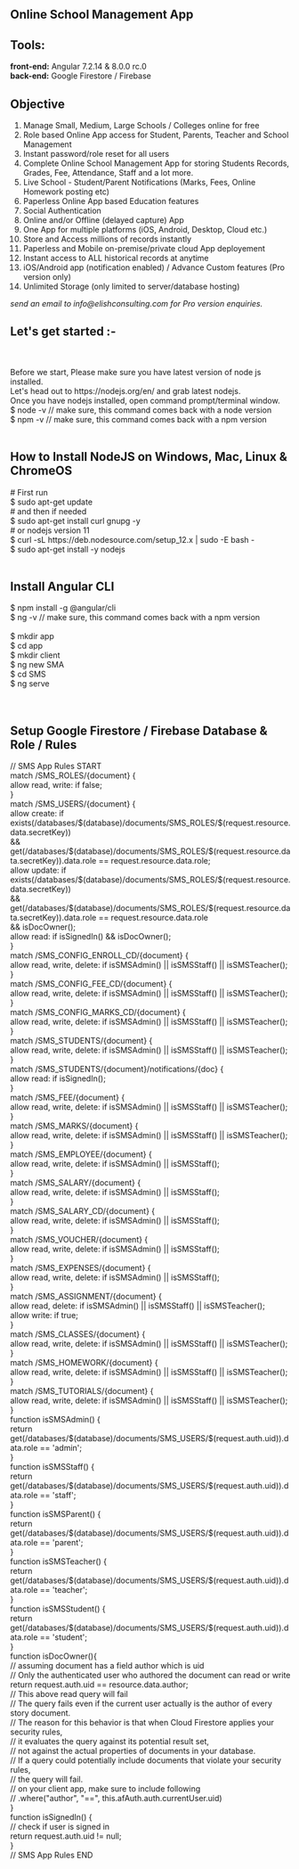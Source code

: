 <h2>Online School Management App</h2>

<h2>Tools: </h2>
<b>front-end:</b> Angular 7.2.14 & 8.0.0 rc.0<br/>
<b>back-end:</b> Google Firestore / Firebase<br/>
<h2>Objective</h2>
<ol>
<li>Manage Small, Medium, Large Schools / Colleges online for free</li>
<li>Role based Online App access for Student, Parents, Teacher and School Management</li>
<li>Instant password/role reset for all users</li>
<li>Complete Online School Management App for storing Students Records, Grades, Fee, Attendance, Staff and a lot more.</li>
<li>Live School - Student/Parent Notifications (Marks, Fees, Online Homework posting etc) </li>
<li>Paperless Online App based Education features</li>
<li>Social Authentication</li>
<li>Online and/or Offline (delayed capture) App</li>
<li>One App for multiple platforms (iOS, Android, Desktop, Cloud etc.)</li>
<li>Store and Access millions of records instantly</li>
<li>Paperless and Mobile on-premise/private cloud App deployement</li>
<li>Instant access to ALL historical records at anytime</li>
<li>iOS/Android app (notification enabled) / Advance Custom features (Pro version only)</li>
<li>Unlimited Storage (only limited to server/database hosting)</li>
</ol>
<i>send an email to info@elishconsulting.com for Pro version enquiries.</i>

<h2>Let's get started :-</h2>
<br/><br/>
Before we start, Please make sure you have latest version of node js installed.<br/>
Let's head out to https://nodejs.org/en/ and grab latest nodejs.<br/>
Once you have nodejs installed, open command prompt/terminal window.<br/>
$ node -v // make sure, this command comes back with a node version<br/>
$ npm -v // make sure, this command comes back with a npm version<br/><br/>

<h2>How to Install NodeJS on Windows, Mac, Linux & ChromeOS</h2>
# First run<br/>
$ sudo apt-get update<br/>
# and then if needed<br/>
$ sudo apt-get install curl gnupg -y<br/>
# or nodejs version 11<br/>
$ curl -sL https://deb.nodesource.com/setup_12.x | sudo -E bash -<br/>
$ sudo apt-get install -y nodejs<br/><br/>
<h2>Install Angular CLI</h2>
$ npm install -g @angular/cli<br/>
$ ng -v // make sure, this command comes back with a npm version<br/><br/>
$ mkdir app<br/>
$ cd app<br/>
$ mkdir client<br/
$ cd client<br/>
$ ng new SMA<br/>
$ cd SMS<br/>
$ ng serve<br/>
<br/><br/>

<h2> Setup Google Firestore / Firebase Database & Role / Rules</h2>
// SMS App Rules START<br/>
  match /SMS_ROLES/{document} {<br/>
   allow read, write: if false;<br/>
   }<br/>
   match /SMS_USERS/{document} {<br/>
	 allow create: if exists(/databases/$(database)/documents/SMS_ROLES/$(request.resource.data.secretKey))<br/>
   && get(/databases/$(database)/documents/SMS_ROLES/$(request.resource.data.secretKey)).data.role == request.resource.data.role;<br/>
   allow update: if exists(/databases/$(database)/documents/SMS_ROLES/$(request.resource.data.secretKey))<br/>
   && get(/databases/$(database)/documents/SMS_ROLES/$(request.resource.data.secretKey)).data.role == request.resource.data.role<br/>
   && isDocOwner();<br/>
   allow read: if isSignedIn() && isDocOwner();<br/>
   }<br/>
   match /SMS_CONFIG_ENROLL_CD/{document} {<br/>
   allow read, write, delete: if isSMSAdmin() || isSMSStaff() || isSMSTeacher();<br/>
   }<br/>
   match /SMS_CONFIG_FEE_CD/{document} {<br/>
   allow read, write, delete: if isSMSAdmin() || isSMSStaff() || isSMSTeacher();<br/>
   }<br/>
   match /SMS_CONFIG_MARKS_CD/{document} {<br/>
   allow read, write, delete: if isSMSAdmin() || isSMSStaff() || isSMSTeacher();<br/>
   }<br/>
   match /SMS_STUDENTS/{document} {<br/>
   allow read, write, delete: if isSMSAdmin() || isSMSStaff() || isSMSTeacher();<br/>
   }<br/>
   match /SMS_STUDENTS/{document}/notifications/{doc} {<br/>
   allow read: if isSignedIn();<br/>
   }<br/>
   match /SMS_FEE/{document} {<br/>
   allow read, write, delete: if isSMSAdmin() || isSMSStaff() || isSMSTeacher();<br/>
   }<br/>
   match /SMS_MARKS/{document} {<br/>
   allow read, write, delete: if isSMSAdmin() || isSMSStaff() || isSMSTeacher();<br/>
   }<br/>
   match /SMS_EMPLOYEE/{document} {<br/>
   allow read, write, delete: if isSMSAdmin() || isSMSStaff();<br/>
   }<br/>
   match /SMS_SALARY/{document} {<br/>
   allow read, write, delete: if isSMSAdmin() || isSMSStaff();<br/>
   }<br/>
   match /SMS_SALARY_CD/{document} {<br/>
   allow read, write, delete: if isSMSAdmin() || isSMSStaff();<br/>
   }<br/>
   match /SMS_VOUCHER/{document} {<br/>
   allow read, write, delete: if isSMSAdmin() || isSMSStaff();<br/>
   }<br/>
   match /SMS_EXPENSES/{document} {<br/>
   allow read, write, delete: if isSMSAdmin() || isSMSStaff();<br/>
   }<br/>
   match /SMS_ASSIGNMENT/{document} {<br/>
   allow read, delete: if isSMSAdmin() || isSMSStaff() || isSMSTeacher();<br/>
   allow write: if true;<br/>
   }<br/>
   match /SMS_CLASSES/{document} {<br/>
   allow read, write, delete: if isSMSAdmin() || isSMSStaff() || isSMSTeacher();<br/>
   }<br/>
   match /SMS_HOMEWORK/{document} {<br/>
   allow read, write, delete: if isSMSAdmin() || isSMSStaff() || isSMSTeacher();<br/>
   }<br/>
   match /SMS_TUTORIALS/{document} {<br/>
   allow read, write, delete: if isSMSAdmin() || isSMSStaff() || isSMSTeacher();<br/>
   }<br/>
   function isSMSAdmin() {<br/>
    return get(/databases/$(database)/documents/SMS_USERS/$(request.auth.uid)).data.role == 'admin';<br/>
    }<br/>
    function isSMSStaff() {<br/>
    return get(/databases/$(database)/documents/SMS_USERS/$(request.auth.uid)).data.role == 'staff';<br/>
    }<br/>
    function isSMSParent() {<br/>
    return get(/databases/$(database)/documents/SMS_USERS/$(request.auth.uid)).data.role == 'parent';<br/>
    }<br/>
    function isSMSTeacher() {<br/>
    return get(/databases/$(database)/documents/SMS_USERS/$(request.auth.uid)).data.role == 'teacher';<br/>
    }<br/>
    function isSMSStudent() {<br/>
    return get(/databases/$(database)/documents/SMS_USERS/$(request.auth.uid)).data.role == 'student';<br/>
    }<br/>
    function isDocOwner(){<br/>
    // assuming document has a field author which is uid<br/>
    // Only the authenticated user who authored the document can read or write<br/>
    	return request.auth.uid == resource.data.author;<br/>
      // This above read query will fail<br/>
    // The query fails even if the current user actually is the author of every story document.<br/>
    //  The reason for this behavior is that when Cloud Firestore applies your security rules, <br/>
    //  it evaluates the query against its potential result set,<br/>
    //   not against the actual properties of documents in your database. <br/>
    //   If a query could potentially include documents that violate your security rules, <br/>
    //   the query will fail.<br/>
    //   on your client app, make sure to include following<br/>
    //   .where("author", "==", this.afAuth.auth.currentUser.uid)<br/>
    }<br/>
    function isSignedIn() {<br/>
    // check if user is signed in<br/>
          return request.auth.uid != null;<br/>
    }<br/>
  // SMS App Rules END<br/>
